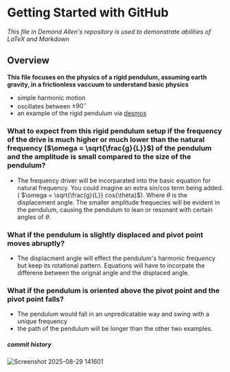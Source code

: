 # Getting Started with GitHub

_This file in Demond Allen's repository is used to demonstrate abilities of LaTeX and Markdown_

## Overview
**This file focuses on the physics of a rigid pendulum, assuming earth gravity, in a frictionless vaccuum to understand basic physics**
- simple harmonic motion
- oscillates between $\pm 90^{\circ}$
- an example of the rigid pendulum via [desmos](https://www.desmos.com/calculator/ac4jri9bta)
    
### What to expect from this rigid pendulum setup if the frequency of the drive is much higher or much lower than the natural frequency ($\omega = \sqrt{\frac{g}{L}}$) of the pendulum and the amplitude is small compared to the size of the pendulum?
  - The frequency driver will be incorparated into the basic equation for natural frequency. You could imagine an extra sin/cos term being added. ( $\omega = \sqrt{\frac{g}{L}} cos{\theta}$). Where $\theta$ is the displacement angle. The smaller amplitude frequecies will be evident in the pendulum, causing the pendulum to lean or resonant with certain angles of $\theta$.


### What if the pendulum is slightly displaced and pivot point moves abruptly?
  - The displacment angle will effect the pendulum's harmonic frequency but keep its rotational pattern. Equations will have to incorpate the differene between the orignal angle and the displaced angle.


### What if the pendulum is oriented above the pivot point and the pivot point falls?
   - The pendulum would fall in an unpredicatable way and swing with a unique frequency 
   - the path of the pendulum will be longer than the other two examples.

 ##### **commit history**
 ![Screenshot 2025-08-29 141601](https://github.com/user-attachments/assets/19bf536b-2475-4246-80f8-a0c0b3b39e0f)

